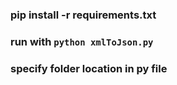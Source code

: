 ### pip install -r requirements.txt

### run with `python xmlToJson.py`

### specify folder location in py file